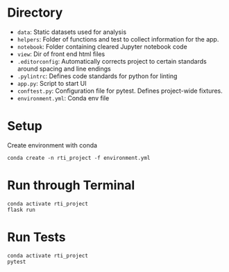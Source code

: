 
# Directory

- `data`: Static datasets used for analysis
- `helpers`: Folder of functions and test to collect information for the app.
- `notebook`: Folder containing cleared Jupyter notebook code
- `view`: Dir of front end html files
- `.editorconfig`: Automatically corrects project to certain standards around spacing and line endings
- `.pylintrc`: Defines code standards for python for linting
- `app.py`: Script to start UI
- `conftest.py`: Configuration file for pytest. Defines project-wide fixtures.
- `environment.yml`: Conda env file

# Setup
Create environment with conda
```shell
conda create -n rti_project -f environment.yml
```

# Run through Terminal
```shell
conda activate rti_project
flask run
```

# Run Tests
```shell
conda activate rti_project
pytest
```
